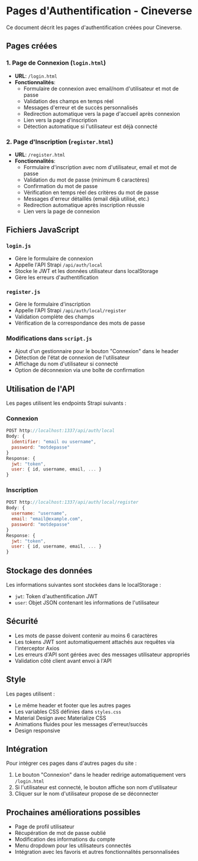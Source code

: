 # Pages d'Authentification - Cineverse

Ce document décrit les pages d'authentification créées pour Cineverse.

## Pages créées

### 1. Page de Connexion (`login.html`)
- **URL**: `/login.html`
- **Fonctionnalités**:
  - Formulaire de connexion avec email/nom d'utilisateur et mot de passe
  - Validation des champs en temps réel
  - Messages d'erreur et de succès personnalisés
  - Redirection automatique vers la page d'accueil après connexion
  - Lien vers la page d'inscription
  - Détection automatique si l'utilisateur est déjà connecté

### 2. Page d'Inscription (`register.html`)
- **URL**: `/register.html`
- **Fonctionnalités**:
  - Formulaire d'inscription avec nom d'utilisateur, email et mot de passe
  - Validation du mot de passe (minimum 6 caractères)
  - Confirmation du mot de passe
  - Vérification en temps réel des critères du mot de passe
  - Messages d'erreur détaillés (email déjà utilisé, etc.)
  - Redirection automatique après inscription réussie
  - Lien vers la page de connexion

## Fichiers JavaScript

### `login.js`
- Gère le formulaire de connexion
- Appelle l'API Strapi `/api/auth/local`
- Stocke le JWT et les données utilisateur dans localStorage
- Gère les erreurs d'authentification

### `register.js`
- Gère le formulaire d'inscription
- Appelle l'API Strapi `/api/auth/local/register`
- Validation complète des champs
- Vérification de la correspondance des mots de passe

### Modifications dans `script.js`
- Ajout d'un gestionnaire pour le bouton "Connexion" dans le header
- Détection de l'état de connexion de l'utilisateur
- Affichage du nom d'utilisateur si connecté
- Option de déconnexion via une boîte de confirmation

## Utilisation de l'API

Les pages utilisent les endpoints Strapi suivants :

### Connexion
```javascript
POST http://localhost:1337/api/auth/local
Body: {
  identifier: "email ou username",
  password: "motdepasse"
}
Response: {
  jwt: "token",
  user: { id, username, email, ... }
}
```

### Inscription
```javascript
POST http://localhost:1337/api/auth/local/register
Body: {
  username: "username",
  email: "email@example.com",
  password: "motdepasse"
}
Response: {
  jwt: "token",
  user: { id, username, email, ... }
}
```

## Stockage des données

Les informations suivantes sont stockées dans le localStorage :
- `jwt`: Token d'authentification JWT
- `user`: Objet JSON contenant les informations de l'utilisateur

## Sécurité

- Les mots de passe doivent contenir au moins 6 caractères
- Les tokens JWT sont automatiquement attachés aux requêtes via l'interceptor Axios
- Les erreurs d'API sont gérées avec des messages utilisateur appropriés
- Validation côté client avant envoi à l'API

## Style

Les pages utilisent :
- Le même header et footer que les autres pages
- Les variables CSS définies dans `styles.css`
- Material Design avec Materialize CSS
- Animations fluides pour les messages d'erreur/succès
- Design responsive

## Intégration

Pour intégrer ces pages dans d'autres pages du site :

1. Le bouton "Connexion" dans le header redirige automatiquement vers `/login.html`
2. Si l'utilisateur est connecté, le bouton affiche son nom d'utilisateur
3. Cliquer sur le nom d'utilisateur propose de se déconnecter

## Prochaines améliorations possibles

- Page de profil utilisateur
- Récupération de mot de passe oublié
- Modification des informations du compte
- Menu dropdown pour les utilisateurs connectés
- Intégration avec les favoris et autres fonctionnalités personnalisées
